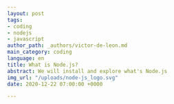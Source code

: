 ```yaml
---
layout: post
tags:
- coding
- nodejs
- javascript
author_path: _authors/victor-de-leon.md
main_category: coding
language: en
title: What is Node.js?
abstract: We will install and explore what's Node.js
img_url: "/uploads/node-js_logo.svg"
date: 2020-12-22 07:00:00 +0000

---
```


